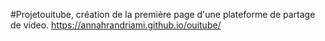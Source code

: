 #Projetouitube, création de la première page d'une plateforme de partage de video.
https://annahrandriami.github.io/ouitube/
